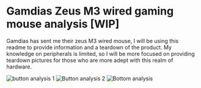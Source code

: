 # Gamdias Zeus M3 wired gaming mouse analysis [WIP]
Gamdias has sent me their zeus M3 wired mouse, I will be using this readme to provide information and a teardown of the product.
My knowledge on peripherals is limited, so I will be more focused on providing teardown pictures for those who are more adept with this realm of hardware.

![button analysis 1](https://user-images.githubusercontent.com/26210075/154786980-1c9614f7-4be9-4e89-aece-02681fb913e5.png)
![Button analysis 2](https://user-images.githubusercontent.com/26210075/154787026-05112a10-06bb-4c02-9171-22ee59e4e938.png)
![Bottom analysis](https://user-images.githubusercontent.com/26210075/154787226-56b6aa69-7f8e-4d4d-9938-97166325c162.png)
